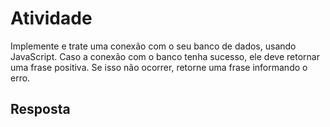 # Atividade

Implemente e trate uma conexão com o seu banco de dados, usando JavaScript. Caso a conexão com o banco tenha sucesso, ele deve
retornar uma frase positiva. Se isso não ocorrer, retorne uma frase informando o erro.

## Resposta
